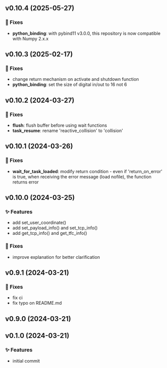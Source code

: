 ## v0.10.4 (2025-05-27)

### 🐛 Fixes

- **python_binding**: with pybind11 v3.0.0, this repository is now compatible with Numpy 2.x.x

## v0.10.3 (2025-02-17)

### 🐛 Fixes

- change return mechanism on activate and shutdown function
- **python_binding**: set the size of digital in/out to 16 not 6

## v0.10.2 (2024-03-27)

### 🐛 Fixes

- **flush**: flush buffer before using wait functions
- **task_resume**: rename 'reactive_collision' to 'collision'

## v0.10.1 (2024-03-26)

### 🐛 Fixes

- **wait_for_task_loaded**: modify return condition - even if 'return_on_error' is true, when receiving the error message (load nofile), the function returns error

## v0.10.0 (2024-03-25)

### ✨ Features

- add set_user_coordinate()
- add set_payload_info() and set_tcp_info()
- add get_tcp_info() and get_tfc_info()

### 🐛 Fixes

- improve explanation for better clarification

## v0.9.1 (2024-03-21)

### 🐛 Fixes

- fix ci
- fix typo on README.md

## v0.9.0 (2024-03-21)

## v0.1.0 (2024-03-21)

### ✨ Features

- initial commit
